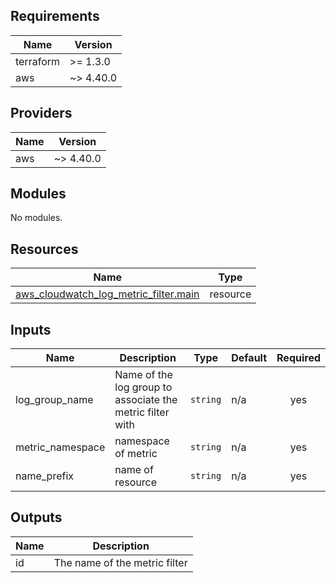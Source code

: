 [comment]: # (BEGIN_TF_DOCS)

## Requirements

| Name | Version |
|------|---------|
| terraform | >= 1.3.0 |
| aws | ~> 4.40.0 |

## Providers

| Name | Version |
|------|---------|
| aws | ~> 4.40.0 |

## Modules

No modules.

## Resources

| Name | Type |
|------|------|
| [aws_cloudwatch_log_metric_filter.main](https://registry.terraform.io/providers/hashicorp/aws/latest/docs/resources/cloudwatch_log_metric_filter) | resource |

## Inputs

| Name | Description | Type | Default | Required |
|------|-------------|------|---------|:--------:|
| log\_group\_name | Name of the log group to associate the metric filter with | `string` | n/a | yes |
| metric\_namespace | namespace of  metric | `string` | n/a | yes |
| name\_prefix | name of resource | `string` | n/a | yes |

## Outputs

| Name | Description |
|------|-------------|
| id | The name of the metric filter |

[comment]: # (END_TF_DOCS)